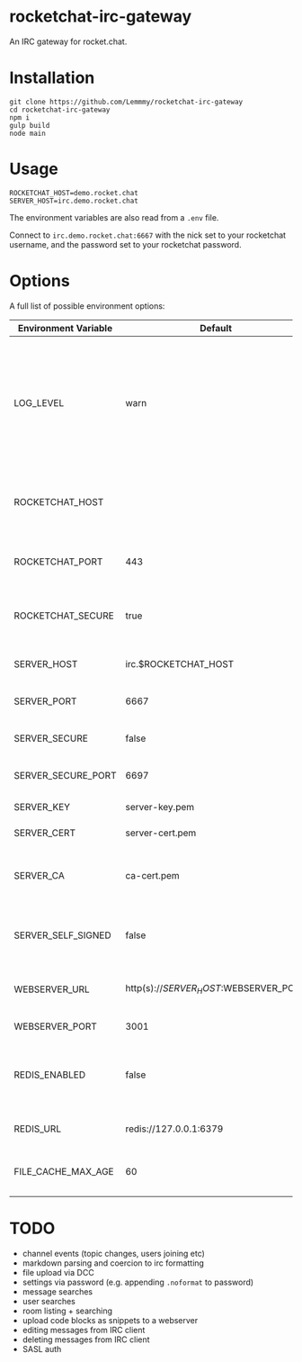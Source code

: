 # rocketchat-irc-gateway

An IRC gateway for rocket.chat.

# Installation

```
git clone https://github.com/Lemmmy/rocketchat-irc-gateway
cd rocketchat-irc-gateway
npm i
gulp build
node main
```

# Usage

```
ROCKETCHAT_HOST=demo.rocket.chat
SERVER_HOST=irc.demo.rocket.chat
```

The environment variables are also read from a `.env` file.

Connect to `irc.demo.rocket.chat:6667` with the nick set to your rocketchat username, and the password set to your rocketchat password.

# Options

A full list of possible environment options:

| Environment Variable | Default                                | Description                                                                                      |
|----------------------|----------------------------------------|--------------------------------------------------------------------------------------------------|
|                      |                                        |                                                                                                  |
| LOG_LEVEL            | warn                                   | Maximum log level to be printed to the console. Possible values: trace, debug, warn, info, error |
| ROCKETCHAT_HOST      |                                        | **(required)** Hostname of the rocketchat server to connect to                                   |
| ROCKETCHAT_PORT      | 443                                    | Port of the rocketchat server to connect to                                                      |
| ROCKETCHAT_SECURE    | true                                   | Whether to connect to rocketchat with HTTPS or not                                               |
| SERVER_HOST          | irc.$ROCKETCHAT_HOST                   | Hostname of the IRC gateway                                                                      |
| SERVER_PORT          | 6667                                   | Port of the insecure IRC server                                                                  |
| SERVER_SECURE        | false                                  | Whether to host an SSL server too                                                                |
| SERVER_SECURE_PORT   | 6697                                   | Port of the secure IRC server                                                                    |
| SERVER_KEY           | server-key.pem                         | Path of the server key                                                                           |
| SERVER_CERT          | server-cert.pem                        | Path of the server cert                                                                          |
| SERVER_CA            | ca-cert.pem                            | Path of the CA cert (only needed if self signed)                                                 |
| SERVER_SELF_SIGNED   | false                                  | Whether or not the certificate is self signed                                                    |
| WEBSERVER_URL        | http(s)://$SERVER_HOST:$WEBSERVER_PORT | Publicly accessible URL of the webserver                                                         |
| WEBSERVER_PORT       | 3001                                   | Port of the webserver                                                                            |
| REDIS_ENABLED        | false                                  | Whether to use redis for caching the file proxy responses                                        |
| REDIS_URL            | redis://127.0.0.1:6379                 | Connection URL for the redis server                                                              |
| FILE_CACHE_MAX_AGE   | 60                                     | Maximum TTL of the file proxy cache                                                              |

# TODO

- channel events (topic changes, users joining etc)
- markdown parsing and coercion to irc formatting
- file upload via DCC
- settings via password (e.g. appending `.noformat` to password)
- message searches
- user searches
- room listing + searching
- upload code blocks as snippets to a webserver
- editing messages from IRC client
- deleting messages from IRC client
- SASL auth